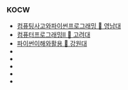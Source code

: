 ### KOCW
- [컴퓨팅사고와파이썬프로그래밍 🔷 영남대](http://www.kocw.net/home/cview.do?cid=6107a714d12f40d2)
- [컴퓨터프로그래밍Ⅱ 🔷 고려대](http://www.kocw.net/home/cview.do?cid=ff38de2eb4a2ae91)
- [파이썬이해와활용 🔷 강원대](http://www.kocw.net/home/cview.do?cid=71d7293be8bbd489)
- []()
- []()
- []()
- []()
- []()